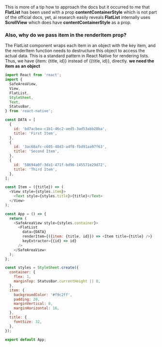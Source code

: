 This is more of a tip how to approach the docs but it occurred to me that **FlatList** has been used with a prop **contentContainerStyle** which is not part of the official docs, yet, ai research easily reveals **FlatList** internally uses **ScrollView** which does have **contentContainerStyle** as a prop.

### Also, why do we pass item in the renderItem prop?

The FlatList component wraps each item in an object with the key item, and the renderItem function needs to destructure this object to access the actual data. This is a standard pattern in React Native for rendering lists. Thus, we have {item: {title, id}} instead of {{title, id}}, directly. **we need the item as an object**

```js
import React from 'react';
import {
  SafeAreaView,
  View,
  FlatList,
  StyleSheet,
  Text,
  StatusBar,
} from 'react-native';

const DATA = [
  {
    id: 'bd7acbea-c1b1-46c2-aed5-3ad53abb28ba',
    title: 'First Item',
  },
  {
    id: '3ac68afc-c605-48d3-a4f8-fbd91aa97f63',
    title: 'Second Item',
  },
  {
    id: '58694a0f-3da1-471f-bd96-145571e29d72',
    title: 'Third Item',
  },
];

const Item = ({title}) => (
  <View style={styles.item}>
    <Text style={styles.title}>{title}</Text>
  </View>
);

const App = () => {
  return (
    <SafeAreaView style={styles.container}>
      <FlatList
        data={DATA}
        renderItem={({item: {title, id}}) => <Item title={title} />}
        keyExtractor={{id} => id}
      />
    </SafeAreaView>
  );
};

const styles = StyleSheet.create({
  container: {
    flex: 1,
    marginTop: StatusBar.currentHeight || 0,
  },
  item: {
    backgroundColor: '#f9c2ff',
    padding: 20,
    marginVertical: 8,
    marginHorizontal: 16,
  },
  title: {
    fontSize: 32,
  },
});

export default App;
```